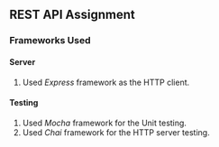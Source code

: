 ## REST API Assignment

### Frameworks Used
#### Server
1. Used _Express_ framework as the HTTP client.

#### Testing
1. Used _Mocha_ framework for the Unit testing.
2. Used _Chai_ framework for the HTTP server testing.
